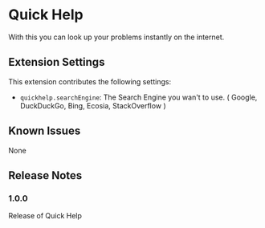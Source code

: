 # Quick Help

With this you can look up your problems instantly on the internet.

## Extension Settings
This extension contributes the following settings:

* `quickhelp.searchEngine`: The Search Engine you wan't to use.
( Google, DuckDuckGo, Bing, Ecosia, StackOverflow )

## Known Issues

None

## Release Notes



### 1.0.0

Release of Quick Help
